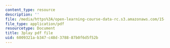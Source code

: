 ```yaml
---
content_type: resource
description: ''
file: /media/https%3A/open-learning-course-data-rc.s3.amazonaws.com/15-071-the-analytics-edge-spring-2017/6009321ab347c48d378887b0f6d5f52b_D2FQ-JnltPw.pdf
file_type: application/pdf
resourcetype: Document
title: 3play pdf file
uid: 6009321a-b347-c48d-3788-87b0f6d5f52b
---
```

